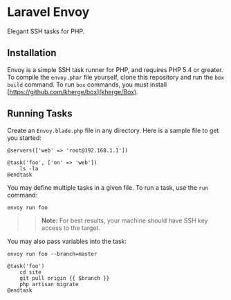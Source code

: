 # Laravel Envoy

Elegant SSH tasks for PHP.

## Installation

Envoy is a simple SSH task runner for PHP, and requires PHP 5.4 or greater. To compile the `envoy.phar` file yourself, clone this repository and run the `box build` command. To run `box` commands, you must install [https://github.com/kherge/box](kherge/Box).

## Running Tasks

Create an `Envoy.blade.php` file in any directory. Here is a sample file to get you started:

```
@servers(['web' => 'root@192.168.1.1'])

@task('foo', ['on' => 'web'])
	ls -la
@endtask
```

You may define multiple tasks in a given file. To run a task, use the `run` command:

	envoy run foo

>> **Note:** For best results, your machine should have SSH key access to the target.

You may also pass variables into the task:

	envoy run foo --branch=master

```
@task('foo')
	cd site
	git pull origin {{ $branch }}
	php artisan migrate
@endtask
```